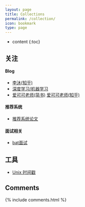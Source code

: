 ```yaml
---
layout: page
title: Collections
permalink: /collection/
icon: bookmark
type: page
---
```


* content
{:toc}

## 关注
#### Blog
* <a href="https://www.zhihu.com/people/mli65/posts" target="_blank"> 李沐(知乎)</a>
* <a href="https://zhuanlan.zhihu.com/JeemyJohn" target="_blank"> 深度学习/机器学习</a>
* <a href="https://www.jianshu.com/u/zqtge6" target="_blank">爱可可老师(简书)</a> <a href="https://www.zhihu.com/collection/115674253" target="_blank">爱可可老师(知乎)</a>

#### 推荐系统  
* <a href="https://github.com/hongleizhang/RSPapers" target="_blank">推荐系统论文</a>  

#### 面试相关
* <a href="https://zhuanlan.zhihu.com/c_140166199" target="_blank">bat面试</a>

## 工具
* <a href="http://tool.chinaz.com/Tools/unixtime.aspx" target="_blank"> Unix 时间戳</a>



## Comments

{% include comments.html %}
